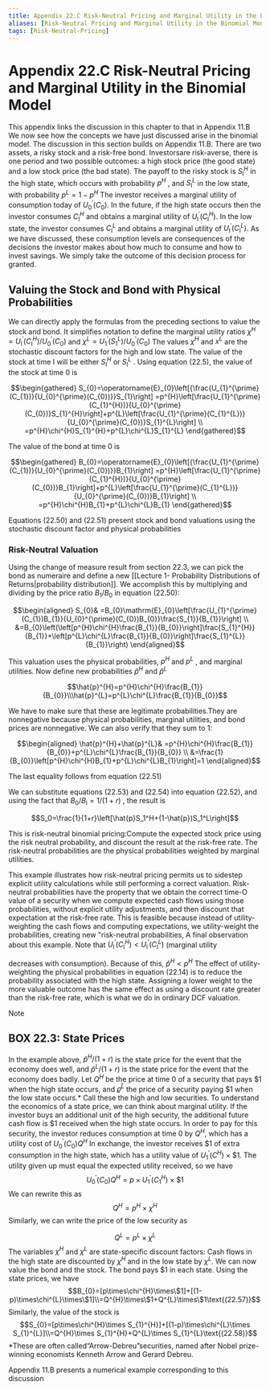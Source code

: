 ```yaml
---
title: Appendix 22.C Risk-Neutral Pricing and Marginal Utility in the Binomial Model
aliases: [Risk-Neutral Pricing and Marginal Utility in the Binomial Model]
tags: [Risk-Neutral-Pricing]
---
```


# Appendix 22.C Risk-Neutral Pricing and Marginal Utility in the Binomial Model

This appendix links the discussion in this chapter to that in Appendix 11.B We now see how the concepts we have just discussed arise in the binomial model. The discussion in this section builds on Appendix 11.B. There are two assets,  a risky stock and a risk-free bond. Investorsare risk-averse,  there is one period and two possible outcomes: a high stock price (the good state) and a low stock price (the bad state). The payoff to the risky stock is $S_{\mathrm{l}}^{H}$ in the high state,  which occurs with probability $p^{H}$ ,  and $S_{\mathrm{l}}^{L}$ in the low state,  with probability $p^{L}=1-p^{H}$ The investor receives a marginal utility of consumption today of $U_{0}^{\prime}(C_{0})$. In the future,  if the high state occurs then the investor consumes $C_{\mathrm{l}}^{H}$ and obtains a marginal utility of ${} U_{\mathrm{l}}^{\prime}(C_{\mathrm{l}}^{H}) {}$. In the low state,  the investor consumes $C_{\mathrm{l}}^{L}$ and obtains a marginal utility of $U_{\mathrm{l}}^{\prime}(C_{\mathrm{l}}^{L})$. As we have discussed,  these consumption levels are consequences of the decisions the investor makes about how much to consume and how to invest savings. We simply take the outcome of this decision process for granted.
## Valuing the Stock and Bond with Physical Probabilities

We can directly apply the formulas from the preceding sections to value the stock and bond. It simplifies notation to define the marginal utility ratios $\chi^{H}=U_{\mathrm{l}}^{\prime}(C_{\mathrm{l}}^{H})/U_{0}^{\prime}(C_{0})$ and $\chi^{L}=U_{1}^{\prime}(S_{1}^{L})/U_{0}^{\prime}(C_{0})$ The values $\chi^{H}$ and $x^{L}$ are the stochastic discount factors for the high and low state. The value of the stock at time I will be either $S_{\mathrm{l}}^{H}$ or $S_{\mathrm{l}}^{L}$ . Using equation (22.5),  the value of the stock at time 0 is

$$\begin{gathered}
S_{0}=\operatorname{E}_{0}\left[{\frac{U_{1}^{\prime}(C_{1})}{U_{0}^{\prime}(C_{0})}}S_{1}\right] =p^{H}\left[\frac{U_{1}^{\prime}(C_{1}^{H})}{U_{0}^{\prime}(C_{0})}S_{1}^{H}\right]+p^{L}\left[\frac{U_{1}^{\prime}(C_{1}^{L})}{U_{0}^{\prime}(C_{0})}S_{1}^{L}\right] \\
=p^{H}\chi^{H}S_{1}^{H}+p^{L}\chi^{L}S_{1}^{L} 
\end{gathered}$$

The value of the bond at time 0 is

$$\begin{gathered}
B_{0}=\operatorname{E}_{0}\left[{\frac{U_{1}^{\prime}(C_{1})}{U_{0}^{\prime}(C_{0})}}B_{1}\right] =p^{H}\left[\frac{U_{1}^{\prime}(C_{1}^{H})}{U_{0}^{\prime}(C_{0})}B_{1}\right]+p^{L}\left[\frac{U_{1}^{\prime}(C_{1}^{L})}{U_{0}^{\prime}(C_{0})}B_{1}\right] \\
=p^{H}\chi^{H}B_{1}+p^{L}\chi^{L}B_{1} 
\end{gathered}$$

Equations (22.50) and (22.51) present stock and bond valuations using the stochastic discount factor and physical probabilities

### Risk-Neutral Valuation

Using the change of measure result from section 22.3,        we can pick the bond as numeraire and define a new [[Lecture 1- Probability Distributions of Returns|probability distribution]]. We accomplish this by multiplying and dividing by the price ratio $B_{1}/B_{0}$ in equation (22.50):

$$\begin{aligned}
S_{0}& =B_{0}\mathrm{E}_{0}\left[\frac{U_{1}^{\prime}(C_{1})B_{1}}{U_{0}^{\prime}(C_{0})B_{0}}\frac{S_{1}}{B_{1}}\right] \\
&=B_{0}\left(\left[p^{H}\chi^{H}\frac{B_{1}}{B_{0}}\right]\frac{S_{1}^{H}}{B_{1}}+\left[p^{L}\chi^{L}\frac{B_{1}}{B_{0}}\right]\frac{S_{1}^{L}}{B_{1}}\right)
\end{aligned}$$

This valuation uses the physical probabilities,        $p^{H}$ and $p^{L}$ ,        and marginal utilities. Now define new probabilities $\hat{p}^{H}$ and $\hat{p}^{L}$

$$\hat{p}^{H}=p^{H}\chi^{H}\frac{B_{1}}{B_{0}}\\\hat{p}^{L}=p^{L}\chi^{L}\frac{B_{1}}{B_{0}}$$

We have to make sure that these are legitimate probabilities.They are nonnegative because physical probabilities,        marginal utilities,        and bond prices are nonnegative. We can also verify that they sum to 1:

$$\begin{aligned}
\hat{p}^{H}+\hat{p}^{L}& =p^{H}\chi^{H}\frac{B_{1}}{B_{0}}+p^{L}\chi^{L}\frac{B_{1}}{B_{0}} \\
&=\frac{1}{B_{0}}\left[p^{H}\chi^{H}B_{1}+p^{L}\chi^{L}B_{1}\right]=1
\end{aligned}$$

The last equality follows from equation (22.51)

We can substitute equations (22.53) and (22.54) into equation (22.52),        and using the fact that $B_{0}/B_{\mathrm{l}}=1/(1+r)$ ,        the result is

$$S_0=\frac{1}{1+r}\left[\hat{p}S_1^H+(1-\hat{p})S_1^L\right]$$

This is risk-neutral binomial pricing:Compute the expected stock price using the risk neutral probability,        and discount the result at the risk-free rate. The risk-neutral probabilities are the physical probabilities weighted by marginal utilities.

This example illustrates how risk-neutral pricing permits us to sidestep explicit utility calculations while still performing a correct valuation. Risk-neutral probabilities have the property that we obtain the correct time-O value of a security when we compute expected cash flows using those probabilities,        without explicit utility adjustments,        and then discount that expectation at the risk-free rate. This is feasible because instead of utility-weighting the cash flows and computing expectations,        we utility-weight the probabilities,        creating new "risk-neutral probabilities,        A final observation about this example. Note that $U_{\mathrm{l}}^{\prime}(C_{\mathrm{l}}^{H})<U_{\mathrm{l}}^{\prime}(C_{\mathrm{l}}^{L})$ (marginal utility

decreases with consumption). Because of this,        $\hat{p}^{H}<p^{H}$ The effect of utility-weighting the physical probabilities in equation (22.14) is to reduce the probability associated with the high state. Assigning a lower weight to the more valuable outcome has the same effect as using a discount rate greater than the risk-free rate,        which is what we do in ordinary DCF valuation.

> [!note] 
> ## BOX 22.3: State Prices
> In the example above,        $\hat{p}^{H}/(1+r)$ is the state price for the event that the economy does well,        and $\hat{p}^{L}/(1+r)$ is the state price for the event that the economy does badly.
> Let $Q^H$ be the price at time 0 of a security that pays $1 when the high state occurs,        and $\varrho^{\tilde{L}}$ the price of a security paying $1 when the low state occurs.* Call these the high and low securities. To understand the economics of a state price,        we can think about marginal utility. If the investor buys an additional unit of the high security,        the additional future cash flow is $1 received when the high state occurs. In order to pay for this security,        the investor reduces consumption at time 0 by $Q^H$,       which has a utility cost of $U_0^{\prime}(C_0)Q^H$ In exchange,        the investor receives $1 of extra consumption in the high state,        which has a utility value of $U_1^{\prime}(C^H)\times\$1.$ The utility given up must equal the expected utility received,        so we have
> $$U_0^{\prime}(C_0)Q^H=p\times U_1^{\prime}(C_1^H)\times\$1$$
> We can rewrite this as
> $$Q^{H}=p^{H}\times\chi^{H}\tag{22.55}$$
> Similarly,        we can write the price of the low security as
> 
> $$Q^L=p^L\times\chi^L\tag{22.56}$$
> The variables $\chi^H$ and $\chi^L$ are state-specific discount factors: Cash flows in the high state are discounted by $\chi^H$ and in the low state by $\chi^L.$
> We can now value the bond and the stock. The bond pays $1 in each state. Using the state prices,        we have
> $$B_{0}=[p\times\chi^{H}\times\$1]+[(1-p)\times\chi^{L}\times\$1]\\=Q^{H}\times\$1+Q^{L}\times\$1\text{(22.57)}$$
> Similarly,        the value of the stock is
> $$S_{0}=[p\times\chi^{H}\times S_{1}^{H}]+[(1-p)\times\chi^{L}\times S_{1}^{L}]\\=Q^{H}\times S_{1}^{H}+Q^{L}\times S_{1}^{L}\text{(22.58)}$$
> *These are often called“Arrow-Debreu”securities,        named after Nobel prize-winning economists Kenneth Arrow and Gerard Debreu.

Appendix 11.B presents a numerical example corresponding to this discussion